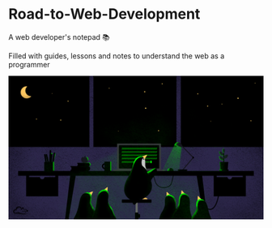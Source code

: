 # Road-to-Web-Development
A web developer's notepad :books:

Filled with guides, lessons and notes to understand the web as a programmer
<p align="center">
	<img src="Images/penguins.png">
</p>
